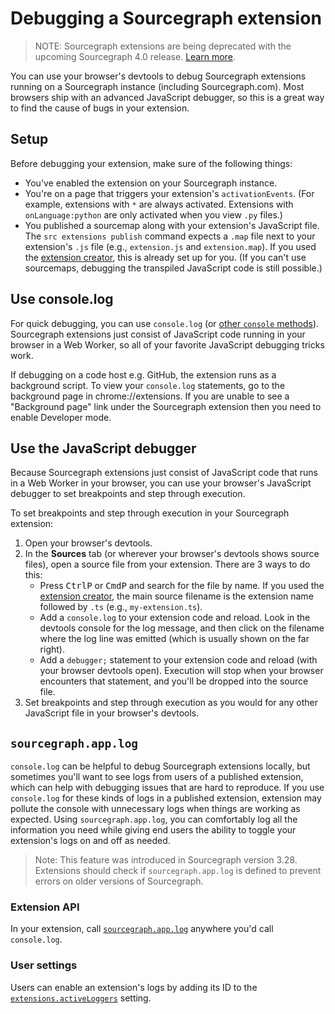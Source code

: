 # Debugging a Sourcegraph extension

> NOTE: Sourcegraph extensions are being deprecated with the upcoming Sourcegraph 4.0 release. [Learn more](../deprecation.md).

You can use your browser's devtools to debug Sourcegraph extensions running on a Sourcegraph instance (including Sourcegraph.com). Most browsers ship with an advanced JavaScript debugger, so this is a great way to find the cause of bugs in your extension.

## Setup

Before debugging your extension, make sure of the following things:

- You've enabled the extension on your Sourcegraph instance.
- You're on a page that triggers your extension's `activationEvents`. (For example, extensions with `*` are always activated. Extensions with `onLanguage:python` are only activated when you view `.py` files.)
- You published a sourcemap along with your extension's JavaScript file. The `src extensions publish` command expects a `.map` file next to your extension's `.js` file (e.g., `extension.js` and `extension.map`). If you used the [extension creator](https://github.com/sourcegraph/create-extension), this is already set up for you. (If you can't use sourcemaps, debugging the transpiled JavaScript code is still possible.)

## Use console.log

For quick debugging, you can use `console.log` (or [other `console` methods](https://developer.mozilla.org/en-US/docs/Web/API/console)). Sourcegraph extensions just consist of JavaScript code running in your browser in a Web Worker, so all of your favorite JavaScript debugging tricks work.

If debugging on a code host e.g. GitHub, the extension runs as a background script. To view your `console.log` statements, go to the background page in chrome://extensions. If you are unable to see a "Background page" link under the Sourcegraph extension then you need to enable Developer mode.

## Use the JavaScript debugger

Because Sourcegraph extensions just consist of JavaScript code that runs in a Web Worker in your browser, you can use your browser's JavaScript debugger to set breakpoints and step through execution.

To set breakpoints and step through execution in your Sourcegraph extension:

1. Open your browser's devtools.
1. In the **Sources** tab (or wherever your browser's devtools shows source files), open a source file from your extension. There are 3 ways to do this:
   - Press <kbd>Ctrl</kbd><kbd>P</kbd> or <kbd>Cmd</kbd><kbd>P</kbd> and search for the file by name. If you used the [extension creator](https://github.com/sourcegraph/create-extension), the main source filename is the extension name followed by `.ts` (e.g., `my-extension.ts`).
   - Add a `console.log` to your extension code and reload. Look in the devtools console for the log message, and then click on the filename where the log line was emitted (which is usually shown on the far right).
   - Add a `debugger;` statement to your extension code and reload (with your browser devtools open). Execution will stop when your browser encounters that statement, and you'll be dropped into the source file.
1. Set breakpoints and step through execution as you would for any other JavaScript file in your browser's devtools.

## `sourcegraph.app.log`

`console.log` can be helpful to debug Sourcegraph extensions locally, but sometimes you'll want to see logs from users of a published extension, which can help with debugging issues that are hard to reproduce. If you use `console.log` for these kinds of logs in a published extension, extension may pollute the console with unnecessary logs when things are working as expected. Using `sourcegraph.app.log`, you can comfortably log all the information you need while giving end users the ability to toggle your extension's logs on and off as needed.

> Note: This feature was introduced in Sourcegraph version 3.28. Extensions should check if `sourcegraph.app.log` is defined to prevent errors on older versions of Sourcegraph.

### Extension API

In your extension, call [`sourcegraph.app.log`]() anywhere you'd call `console.log`.

<!-- TODO: link to extension API in main -->


### User settings

Users can enable an extension's logs by adding its ID to the [`extensions.activeLoggers`]() setting.

<!-- TODO: link to settings schema in main -->
